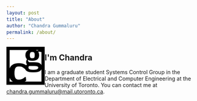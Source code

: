 ```yaml
---
layout: post
title: "About"
author: "Chandra Gummaluru"
permalink: /about/
---
```


<p><img src="https://github.com/chandra-gummaluru/chandra-gummaluru.github.io/raw/master/favicon.png" style="float:left;width:100px;height:100px;align:top;">
</p>

## I'm Chandra
I am a graduate student Systems Control Group in the Department of Electrical and Computer Engineering at the University of Toronto. 
You can contact me at [chandra.gummaluru@mail.utoronto.ca](chandra.gummaluru@mail.utoronto.ca).
